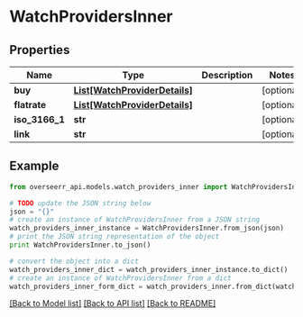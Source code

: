 # WatchProvidersInner


## Properties
Name | Type | Description | Notes
------------ | ------------- | ------------- | -------------
**buy** | [**List[WatchProviderDetails]**](WatchProviderDetails.md) |  | [optional] 
**flatrate** | [**List[WatchProviderDetails]**](WatchProviderDetails.md) |  | [optional] 
**iso_3166_1** | **str** |  | [optional] 
**link** | **str** |  | [optional] 

## Example

```python
from overseerr_api.models.watch_providers_inner import WatchProvidersInner

# TODO update the JSON string below
json = "{}"
# create an instance of WatchProvidersInner from a JSON string
watch_providers_inner_instance = WatchProvidersInner.from_json(json)
# print the JSON string representation of the object
print WatchProvidersInner.to_json()

# convert the object into a dict
watch_providers_inner_dict = watch_providers_inner_instance.to_dict()
# create an instance of WatchProvidersInner from a dict
watch_providers_inner_form_dict = watch_providers_inner.from_dict(watch_providers_inner_dict)
```
[[Back to Model list]](../README.md#documentation-for-models) [[Back to API list]](../README.md#documentation-for-api-endpoints) [[Back to README]](../README.md)


